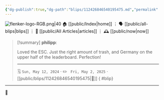 ```yaml
---
{"dg-publish":true,"dg-path":"blips/112426846540195475.md","permalink":"/blips/112426846540195475/","title":"philipp on mastodon @ 2024-05-12"}
---
```



<div class="transclusion internal-embed is-loaded"><div class="markdown-embed">




![flenker-logo-RGB.png|40](/img/user/attachments/flenker-logo-RGB.png)
🏠 [[public/Index\|home]]  ⋮ 🗣️ [[public/all-blips\|blips]] ⋮  📝 [[public/All Articles\|articles]]  ⋮ 🕰️ [[public/now\|now]]


</div></div>


> [!summary] **philipp**:
>
> Loved the ESC. Just the right amount of trash, and Germany on the upper half of the leaderboard. Perfection!
> - - -
>
> 🗓️ <code>Sun, May 12, 2024</code>  · ✏️ <code> Fri, May 2, 2025</code>  · [[public/blips/112426846540195475\|🔗]]
{ #blip}


- - -

 👾

